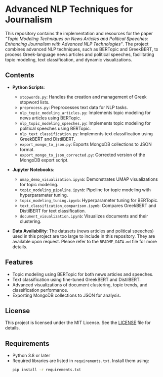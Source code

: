 # Advanced NLP Techniques for Journalism

This repository contains the implementation and resources for the paper *"Topic Modeling Techniques on News Articles and Political Speeches: Enhancing Journalism with Advanced NLP Technologies"*. The project combines advanced NLP techniques, such as BERTopic and GreekBERT, to process Greek-language news articles and political speeches, facilitating topic modeling, text classification, and dynamic visualizations.

## Contents
- **Python Scripts**:
  - `stopwords.py`: Handles the creation and management of Greek stopword lists.
  - `preprocess.py`: Preprocesses text data for NLP tasks.
  - `nlp_topic_modeling_articles.py`: Implements topic modeling for news articles using BERTopic.
  - `nlp_topic_modeling_speeches.py`: Implements topic modeling for political speeches using BERTopic.
  - `nlp_text_classification.py`: Implements text classification using GreekBERT and DistilBERT.
  - `export_mongo_to_json.py`: Exports MongoDB collections to JSON format.
  - `export_mongo_to_json_corrected.py`: Corrected version of the MongoDB export script.

- **Jupyter Notebooks**:
  - `umap_demo_visualization.ipynb`: Demonstrates UMAP visualizations for topic modeling.
  - `topic_modeling_pipeline.ipynb`: Pipeline for topic modeling with hyperparameter tuning.
  - `topic_modeling_tuning.ipynb`: Hyperparameter tuning for BERTopic.
  - `text_classification_comparison.ipynb`: Compares GreekBERT and DistilBERT for text classification.
  - `document_visualization.ipynb`: Visualizes documents and their clustering.

- **Data Availability**:
  The datasets (news articles and political speeches) used in this project are too large to include in this repository. They are available upon request. Please refer to the `README_DATA.md` file for more details.

## Features
- Topic modeling using BERTopic for both news articles and speeches.
- Text classification using fine-tuned GreekBERT and DistilBERT.
- Advanced visualizations of document clustering, topic trends, and classification performance.
- Exporting MongoDB collections to JSON for analysis.

## License
This project is licensed under the MIT License. See the [LICENSE](LICENSE) file for details.

## Requirements
- Python 3.8 or later
- Required libraries are listed in `requirements.txt`. Install them using:
  ```bash
  pip install -r requirements.txt
